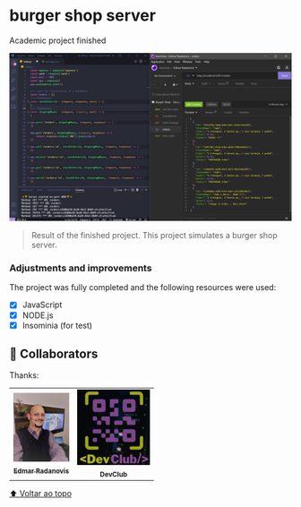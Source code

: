 # burger shop server
 Academic project finished

<img src="./Assets/devclub comunidade.png" alt="page-image" width="600px">

> Result of the finished project. This project simulates a burger shop server.

### Adjustments and improvements

The project was fully completed and the following resources were used:

- [x] JavaScript
- [x] NODE.js
- [x] Insominia (for test)

## 🤝 Collaborators

Thanks:

<table>
    <tr>
        <td align="center">
            <a href="https://github.com/ed-radanovis">
            <img src="./Assets/foto perfil (4).jpeg" width="100px;" alt="Foto de Edmar Radanovis">
            <br>
            <sub>
                <b>Edmar Radanovis</b>
            </sub>
            </a>
        </td>
        <td align="center">
            <img src="./Assets/DevClub.png" width="130px;" alt="Logo DevClub"/><br>
            <sub>
                <b>DevClub</b>
            </sub>
    </tr>
</table>

[⬆ Voltar ao topo](#burger-shop-server)<br>